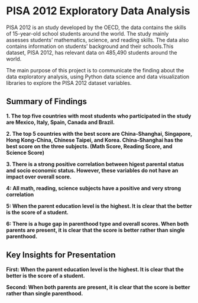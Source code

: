 # PISA 2012 Exploratory Data Analysis


PISA 2012 is an study developed by the OECD, the data contains the skills of 15-year-old school students around the world. The study mainly assesses students’ mathematics, science, and reading skills. The data also contains information on students’ background and their schools.This dataset, PISA 2012, has relevant data on 485,490 students around the world.

The main purpose of this project is to communicate the finding about the data exploratory analysis, using Python data science and data visualization libraries to explore the PISA 2012 dataset variables.


## Summary of Findings

**1. The top five countries with most students who participated in the study are Mexico, Italy, Spain, Canada and Brazil.**

**2. The top 5 countries with the best score are China-Shanghai, Singapore, Hong Kong-China, Chinese Taipei, and Korea. China-Shanghai has the best score on the three subjects. (Math Score, Reading Score, and Science Score)**

**3. There is a strong positive correlation between higest parental status and socio economic status. However, these variables do not have an impact over overall score.**

**4: All math, reading, science subjects have a positive and very strong correlation**

**5: When the parent education level is the highest. It is clear that the better is the score of a student.**

**6: There is a huge gap in parenthood type and overall scores. When both parents are present, it is clear that the score is better rather than single parenthood.**

## Key Insights for Presentation

**First: When the parent education level is the highest. It is clear that the better is the score of a student.**

**Second: When both parents are present, it is clear that the score is better rather than single parenthood.**
